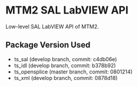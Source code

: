 # MTM2 SAL LabVIEW API

Low-level SAL LabVIEW API of MTM2.

## Package Version Used

- ts_sal (develop branch, commit: c4db06e)
- ts_idl (develop branch, commit: b378b92)
- ts_opensplice (master branch, commit: 0801214)
- ts_xml (develop branch, commit: 0878d18)
